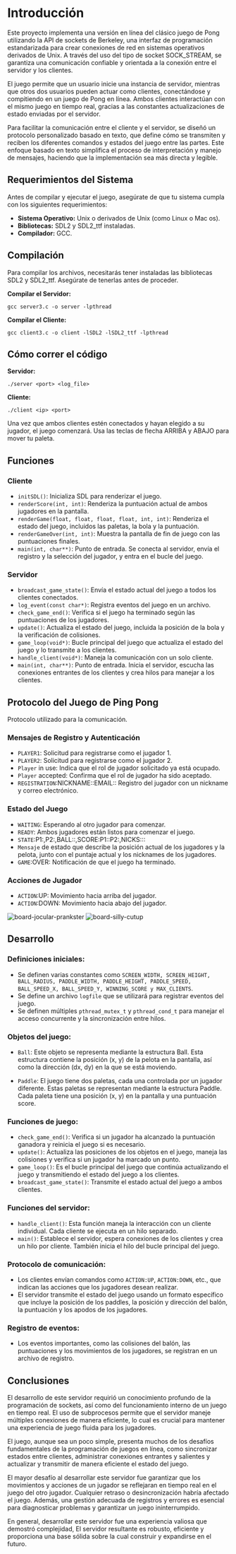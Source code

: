 # **Introducción**

Este proyecto implementa una versión en línea del clásico juego de Pong utilizando la API de sockets de Berkeley, una interfaz de programación estandarizada para crear conexiones de red en sistemas operativos derivados de Unix. A través del uso del tipo de socket SOCK_STREAM, se garantiza una comunicación confiable y orientada a la conexión entre el servidor y los clientes.

El juego permite que un usuario inicie una instancia de servidor, mientras que otros dos usuarios pueden actuar como clientes, conectándose y compitiendo en un juego de Pong en línea. Ambos clientes interactúan con el mismo juego en tiempo real, gracias a las constantes actualizaciones de estado enviadas por el servidor.

Para facilitar la comunicación entre el cliente y el servidor, se diseñó un protocolo personalizado basado en texto, que define cómo se transmiten y reciben los diferentes comandos y estados del juego entre las partes. Este enfoque basado en texto simplifica el proceso de interpretación y manejo de mensajes, haciendo que la implementación sea más directa y legible.

## **Requerimientos del Sistema**

Antes de compilar y ejecutar el juego, asegúrate de que tu sistema cumpla con los siguientes requerimientos:

- **Sistema Operativo:** Unix o derivados de Unix (como Linux o Mac os).
- **Bibliotecas:** SDL2 y SDL2_ttf instaladas.
- **Compilador:** GCC.

## **Compilación**

Para compilar los archivos, necesitarás tener instaladas las bibliotecas SDL2 y SDL2_ttf. Asegúrate de tenerlas antes de proceder.

**Compilar el Servidor:**

```
gcc server3.c -o server -lpthread
```

**Compilar el Cliente:**

```
gcc client3.c -o client -lSDL2 -lSDL2_ttf -lpthread
```

## **Cómo correr el código**

**Servidor:**

```
./server <port> <log_file>
```

**Cliente:**

```
./client <ip> <port>
```

Una vez que ambos clientes estén conectados y hayan elegido a su jugador, el juego comenzará. Usa las teclas de flecha ARRIBA y ABAJO para mover tu paleta.

## **Funciones**

### Cliente

- `initSDL()`: Inicializa SDL para renderizar el juego.
- `renderScore(int, int)`: Renderiza la puntuación actual de ambos jugadores en la pantalla.
- `renderGame(float, float, float, float, int, int)`: Renderiza el estado del juego, incluidos las paletas, la bola y la puntuación.
- `renderGameOver(int, int)`: Muestra la pantalla de fin de juego con las puntuaciones finales.
- `main(int, char**)`: Punto de entrada. Se conecta al servidor, envía el registro y la selección del jugador, y entra en el bucle del juego.

### Servidor

- `broadcast_game_state()`: Envía el estado actual del juego a todos los clientes conectados.
- `log_event(const char*)`: Registra eventos del juego en un archivo.
- `check_game_end()`: Verifica si el juego ha terminado según las puntuaciones de los jugadores.
- `update()`: Actualiza el estado del juego, incluida la posición de la bola y la verificación de colisiones.
- `game_loop(void*)`: Bucle principal del juego que actualiza el estado del juego y lo transmite a los clientes.
- `handle_client(void*)`: Maneja la comunicación con un solo cliente.
- `main(int, char**)`: Punto de entrada. Inicia el servidor, escucha las conexiones entrantes de los clientes y crea hilos para manejar a los clientes.

## **Protocolo del Juego de Ping Pong**

Protocolo utilizado para la comunicación.

### Mensajes de Registro y Autenticación

- `PLAYER1`: Solicitud para registrarse como el jugador 1.
- `PLAYER2`: Solicitud para registrarse como el jugador 2.
- `Player` in use: Indica que el rol de jugador solicitado ya está ocupado.
- `Player` accepted: Confirma que el rol de jugador ha sido aceptado.
- `REGISTRATION`:NICKNAME:<nickname>:EMAIL:<email>: Registro del jugador con un nickname y correo electrónico.

### Estado del Juego

- `WAITING`: Esperando al otro jugador para comenzar.
- `READY`: Ambos jugadores están listos para comenzar el juego.
- `STATE`:P1:<y-pos>,P2:<y-pos>,BALL:<x-pos>:<y-pos>,SCORE:P1:<score1>:P2:<score2>,NICKS:<nick1>:<nick2>:
- `Mensaje` de estado que describe la posición actual de los jugadores y la pelota, junto con el puntaje actual y los nicknames de los jugadores.
- `GAME`:OVER: Notificación de que el juego ha terminado.

### Acciones de Jugador

- `ACTION`:UP: Movimiento hacia arriba del jugador.
- `ACTION`:DOWN: Movimiento hacia abajo del jugador.
  
![board-jocular-prankster](https://github.com/sebastianvelezg/telepong/assets/68916783/07099895-8283-4396-840c-2766c16852dc)
![board-silly-cutup](https://github.com/sebastianvelezg/telepong/assets/68916783/20367305-5a4d-409a-825a-d9fa8e8ac2f8)


## **Desarrollo**

### Definiciones iniciales:

- Se definen varias constantes como `SCREEN_WIDTH, SCREEN_HEIGHT, BALL_RADIUS, PADDLE_WIDTH, PADDLE_HEIGHT, PADDLE_SPEED, BALL_SPEED_X, BALL_SPEED_Y, WINNING_SCORE y MAX_CLIENTS`.
- Se define un archivo `logfile` que se utilizará para registrar eventos del juego.
- Se definen múltiples `pthread_mutex_t` y `pthread_cond_t` para manejar el acceso concurrente y la sincronización entre hilos.

### Objetos del juego:

- `Ball`: Este objeto se representa mediante la estructura Ball. Esta estructura contiene la posición (x, y) de la pelota en la pantalla, así como la dirección (dx, dy) en la que se está moviendo.

- `Paddle`: El juego tiene dos paletas, cada una controlada por un jugador diferente. Estas paletas se representan mediante la estructura Paddle. Cada paleta tiene una posición (x, y) en la pantalla y una puntuación score.

### Funciones de juego:

- `check_game_end()`: Verifica si un jugador ha alcanzado la puntuación ganadora y reinicia el juego si es necesario.
- `update()`: Actualiza las posiciones de los objetos en el juego, maneja las colisiones y verifica si un jugador ha marcado un punto.
- `game_loop()`: Es el bucle principal del juego que continúa actualizando el juego y transmitiendo el estado del juego a los clientes.
- `broadcast_game_state()`: Transmite el estado actual del juego a ambos clientes.

### Funciones del servidor:

- `handle_client()`: Esta función maneja la interacción con un cliente individual. Cada cliente se ejecuta en un hilo separado.
- `main()`: Establece el servidor, espera conexiones de los clientes y crea un hilo por cliente. También inicia el hilo del bucle principal del juego.

### Protocolo de comunicación:

- Los clientes envían comandos como `ACTION:UP`, `ACTION:DOWN`, etc., que indican las acciones que los jugadores desean realizar.
- El servidor transmite el estado del juego usando un formato específico que incluye la posición de los paddles, la posición y dirección del balón, la puntuación y los apodos de los jugadores.

### Registro de eventos:

- Los eventos importantes, como las colisiones del balón, las puntuaciones y los movimientos de los jugadores, se registran en un archivo de registro.

## **Conclusiones**

El desarrollo de este servidor requirió un conocimiento profundo de la programación de sockets, así como del funcionamiento interno de un juego en tiempo real. El uso de subprocesos permite que el servidor maneje múltiples conexiones de manera eficiente, lo cual es crucial para mantener una experiencia de juego fluida para los jugadores.

El juego, aunque sea un poco simple, presenta muchos de los desafíos fundamentales de la programación de juegos en línea, como sincronizar estados entre clientes, administrar conexiones entrantes y salientes y actualizar y transmitir de manera eficiente el estado del juego.

El mayor desafío al desarrollar este servidor fue garantizar que los movimientos y acciones de un jugador se reflejaran en tiempo real en el juego del otro jugador. Cualquier retraso o desincronización habría afectado el juego. Además, una gestión adecuada de registros y errores es esencial para diagnosticar problemas y garantizar un juego ininterrumpido.

En general, desarrollar este servidor fue una experiencia valiosa que demostró complejidad, El servidor resultante es robusto, eficiente y proporciona una base sólida sobre la cual construir y expandirse en el futuro.
